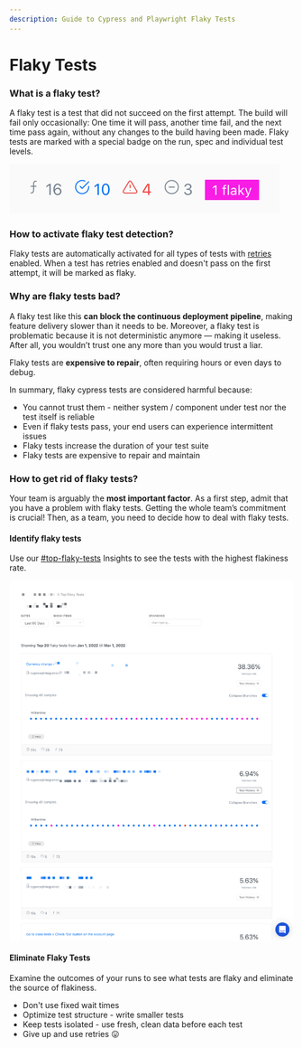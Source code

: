 ```yaml
---
description: Guide to Cypress and Playwright Flaky Tests
---
```


# Flaky Tests

### What is a flaky test?

A flaky test is a test that did not succeed on the first attempt. The build will fail only occasionally: One time it will pass, another time fail, and the next time pass again, without any changes to the build having been made. Flaky tests are marked with a special badge on the run, spec and individual test levels.

![Run Summary with 1 flaky test detected](<../.gitbook/assets/cypress-flaky-tests (1).png>)

### How to activate flaky test detection?

Flaky tests are automatically activated for all types of tests with [retries](https://docs.cypress.io/guides/guides/test-retries#How-It-Works) enabled. When a test has retries enabled and doesn't pass on the first attempt, it will be marked as flaky.&#x20;

### Why are flaky tests bad?

A flaky test like this **can block the continuous deployment pipeline**, making feature delivery slower than it needs to be. Moreover, a flaky test is problematic because it is not deterministic anymore — making it useless. After all, you wouldn’t trust one any more than you would trust a liar.

Flaky tests are **expensive to repair**, often requiring hours or even days to debug.&#x20;

In summary, flaky cypress tests are considered harmful because:

* You cannot trust them - neither system / component under test nor the test itself is reliable
* Even if flaky tests pass, your end users can experience intermittent issues
* Flaky tests increase the duration of your test suite
* Flaky tests are expensive to repair and maintain

### How to get rid of flaky tests?

Your team is arguably the **most important factor**. As a first step, admit that you have a problem with flaky tests. Getting the whole team’s commitment is crucial! Then, as a team, you need to decide how to deal with flaky tests.

#### Identify flaky tests

Use our [#top-flaky-tests](../insights/insights-and-analytics.md#top-flaky-tests "mention") Insights to see the tests with the highest flakiness rate.&#x20;

![Cypress Top Flaky Tests Insights](../.gitbook/assets/cypress-flaky-tests.png)

#### Eliminate Flaky Tests

Examine the outcomes of your runs to see what tests are flaky and eliminate the source of flakiness.

* Don't use fixed wait times
* Optimize test structure - write smaller tests
* Keep tests isolated - use fresh, clean data before each test
* Give up and use retries 😛

